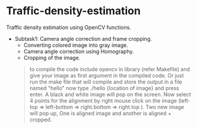 # Traffic-density-estimation
Traffic density estimation using OpenCV functions.
  - Subtask1: Camera angle correction and frame cropping.
    - Converting colored image into gray image.
    - Camera angle correction using Homography.
    - Cropping of the image.
    > to compile the code include opencv in library (refer Makefile) and give your image as first argument in the compiled code.
    > Or just run the make file that will compile and store the output in a file named "hello" now type ./hello {location of image} and press enter.
    > A black and white image will pop on the screen.
    > Now select 4 points for the alignment by right mouse click on the image (left-top => left-bottom => right.bottom => right.top ).
    > Two new image will pop up, One is aligned image and another is aligned + cropped. 
